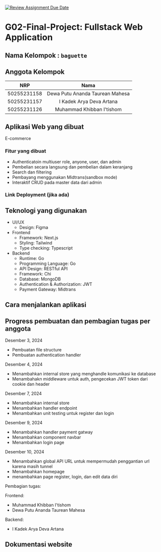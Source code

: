 [![Review Assignment Due Date](https://classroom.github.com/assets/deadline-readme-button-22041afd0340ce965d47ae6ef1cefeee28c7c493a6346c4f15d667ab976d596c.svg)](https://classroom.github.com/a/K32wTABb)
# G02-Final-Project: Fullstack Web Application

## Nama Kelompok : `baguette`

## Anggota Kelompok
| NRP   | Nama |
|:-----------:|:--------:|
| 50255231158 | Dewa Putu Ananda Taurean Mahesa |
| 50255231157 | I Kadek Arya Deva Artana        |
| 50255231126 | Muhammad Khibban I'tishom       |

## Aplikasi Web yang dibuat
E-commerce

### Fitur yang dibuat
- Authenticatoin multiuser role, anyone, user, dan admin
- Pembelian secara langsung dan pembelian dalam keranjang
- Search dan filtering
- Pembayang menggunakan Midtrans(sandbox mode)
- Interaktif CRUD pada master data dari admin

### Link Deployment (jika ada)

## Teknologi yang digunakan
- UI/UX
    - Design: Figma
- Frontend
    - Framework: Next.js
    - Styling: Tailwind
    - Type checking: Typescript
- Backend
    - Runtime: Go
    - Programming Language: Go
    - API Design: RESTful API
    - Framework: Chi
    - Database: MongoDB
    - Authentication & Authorization: JWT
    - Payment Gateway: Midtrans
  

## Cara menjalankan aplikasi

## Progress pembuatan dan pembagian tugas per anggota
Desember 3, 2024
  - Pembuatan file structure
  - Pembuatan authentication handler

Desember 4, 2024
  - Menambahkan internal store yang menghandle komunikasi ke database
  - Menambahakn middleware untuk auth, pengecekan JWT token dari cookie dan header

Desember 7, 2024
  - Menambahkan internal store
  - Menambahkan handler endpoint
  - Menambahkan unit testing untuk register dan login

Desember 9, 2024
  - Menambahkan handler payment gatway
  - Menambahkan component navbar
  - Menambahkan login page

Desember 10, 2024
  - Menambahkan global API URL untuk mempermudah penggantian url karena masih tunnel
  - Menambahkan homepage
  - menambahkan page register, login, dan edit data diri 


Pembagian tugas:

Frontend:
  - Muhammad Khibban I'tishom
  - Dewa Putu Ananda Taurean Mahesa

Backend: 
  -  I Kadek Arya Deva Artana
## Dokumentasi website
